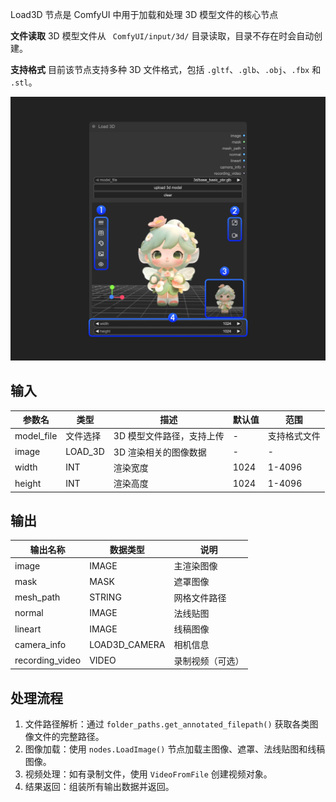 Load3D 节点是 ComfyUI 中用于加载和处理 3D 模型文件的核心节点

**文件读取**
3D 模型文件从 ` ComfyUI/input/3d/` 目录读取，目录不存在时会自动创建。

**支持格式**
目前该节点支持多种 3D 文件格式，包括 `.gltf`、`.glb`、`.obj`、`.fbx` 和 `.stl`。


![Load 3D 节点UI](./asset/load3d_ui.jpg)
## 输入

| 参数名       | 类型       | 描述                     | 默认值 | 范围         |
|--------------|------------|--------------------------|--------|--------------|
| model_file   | 文件选择   | 3D 模型文件路径，支持上传 | -      | 支持格式文件 |
| image        | LOAD_3D    | 3D 渲染相关的图像数据     | -      | -            |
| width        | INT        | 渲染宽度                 | 1024   | 1-4096       |
| height       | INT        | 渲染高度                 | 1024   | 1-4096       |

## 输出

| 输出名称         | 数据类型        | 说明                   |
|------------------|----------------|------------------------|
| image            | IMAGE          | 主渲染图像             |
| mask             | MASK           | 遮罩图像               |
| mesh_path        | STRING         | 网格文件路径           |
| normal           | IMAGE          | 法线贴图               |
| lineart          | IMAGE          | 线稿图像               |
| camera_info      | LOAD3D_CAMERA  | 相机信息               |
| recording_video  | VIDEO          | 录制视频（可选）       |

## 处理流程

1. 文件路径解析：通过 `folder_paths.get_annotated_filepath()` 获取各类图像文件的完整路径。
2. 图像加载：使用 `nodes.LoadImage()` 节点加载主图像、遮罩、法线贴图和线稿图像。
3. 视频处理：如有录制文件，使用 `VideoFromFile` 创建视频对象。
4. 结果返回：组装所有输出数据并返回。
